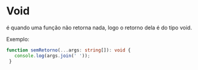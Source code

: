 # Void

é quando uma função não retorna nada, logo o retorno dela é do tipo void.

Exemplo:

```typescript
function semRetorno(...args: string[]): void { 
   console.log(args.join(' '));
 }
```
